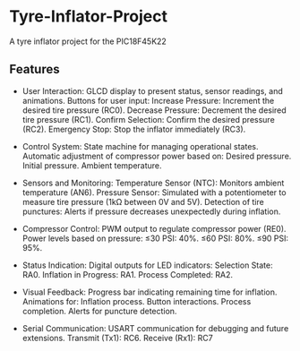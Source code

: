 # Tyre-Inflator-Project
A tyre inflator project for the PIC18F45K22
## Features
- User Interaction:
GLCD display to present status, sensor readings, and animations.
Buttons for user input:
Increase Pressure: Increment the desired tire pressure (RC0).
Decrease Pressure: Decrement the desired tire pressure (RC1).
Confirm Selection: Confirm the desired pressure (RC2).
Emergency Stop: Stop the inflator immediately (RC3).

- Control System:
State machine for managing operational states.
Automatic adjustment of compressor power based on:
Desired pressure.
Initial pressure.
Ambient temperature.

- Sensors and Monitoring:
Temperature Sensor (NTC): Monitors ambient temperature (AN6).
Pressure Sensor: Simulated with a potentiometer to measure tire pressure (1kΩ between 0V and 5V).
Detection of tire punctures:
Alerts if pressure decreases unexpectedly during inflation.

- Compressor Control:
PWM output to regulate compressor power (RE0).
Power levels based on pressure:
≤30 PSI: 40%.
≤60 PSI: 80%.
≤90 PSI: 95%.

- Status Indication:
Digital outputs for LED indicators:
Selection State: RA0.
Inflation in Progress: RA1.
Process Completed: RA2.

- Visual Feedback:
Progress bar indicating remaining time for inflation.
Animations for:
Inflation process.
Button interactions.
Process completion.
Alerts for puncture detection.

- Serial Communication:
USART communication for debugging and future extensions.
Transmit (Tx1): RC6.
Receive (Rx1): RC7
